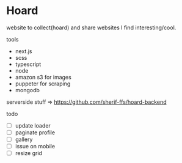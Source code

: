 # Hoard

website to collect(hoard) and share websites I find interesting/cool. 

tools
- next.js
- scss
- typescript
- node
- amazon s3 for images
- puppeter for scraping
- mongodb

serverside stuff => https://github.com/sherif-ffs/hoard-backend

todo
- [ ] update loader
- [ ] paginate profile
- [ ] gallery
- [ ] issue on mobile
- [ ] resize grid
